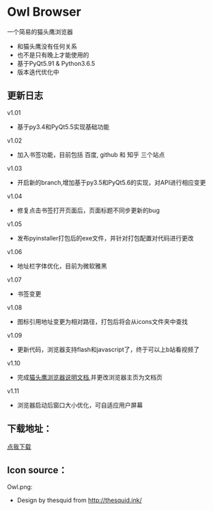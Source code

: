 # Owl Browser
一个简易的猫头鹰浏览器 

- 和猫头鹰没有任何关系
- 也不是只有晚上才能使用的
- 基于PyQt5.91 & Python3.6.5
- 版本迭代优化中
## 更新日志

v1.01 
- 基于py3.4和PyQt5.5实现基础功能

v1.02
- 加入书签功能，目前包括 百度, github 和 知乎 三个站点

v1.03
- 开启新的branch,增加基于py3.5和PyQt5.6的实现，对API进行相应变更

v1.04 
- 修复点击书签打开页面后，页面标题不同步更新的bug

v1.05
- 发布pyinstaller打包后的exe文件，并针对打包配置对代码进行更改

v1.06
- 地址栏字体优化，目前为微软雅黑

v1.07
- 书签变更

v1.08
- 图标引用地址变更为相对路径，打包后将会从icons文件夹中查找

v1.09
- 更新代码，浏览器支持flash和javascript了，终于可以上b站看视频了

v1.10
- 完成[猫头鹰浏览器说明文档](http://www.jackyangli.com/owl_browser/docs),并更改浏览器主页为文档页

v1.11
- 浏览器启动后窗口大小优化，可自适应用户屏幕

## 下载地址：

[点我下载](https://pan.baidu.com/s/1gRNP_BqsrNAhCfERL0Q6OA)

## Icon source：
Owl.png:
- Design by thesquid from http://thesquid.ink/ 

